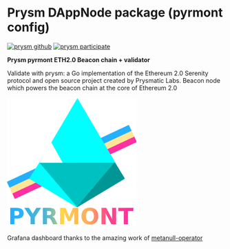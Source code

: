 # Prysm DAppNode package (pyrmont config)

[![prysm github](https://img.shields.io/badge/prysm-Github-blue.svg)](https://prylabs.net/)
[![prysm participate](https://img.shields.io/badge/prysm-participate-753a88.svg)](https://prylabs.net/participate?node=dappnode)

**Prysm pyrmont ETH2.0 Beacon chain + validator**

Validate with prysm: a Go implementation of the Ethereum 2.0 Serenity protocol and open source project created by Prysmatic Labs. Beacon node which powers the beacon chain at the core of Ethereum 2.0

![avatar](avatar-prysm-pyrmont.png)


Grafana dashboard thanks to the amazing work of [metanull-operator](https://github.com/metanull-operator/eth2-grafana)